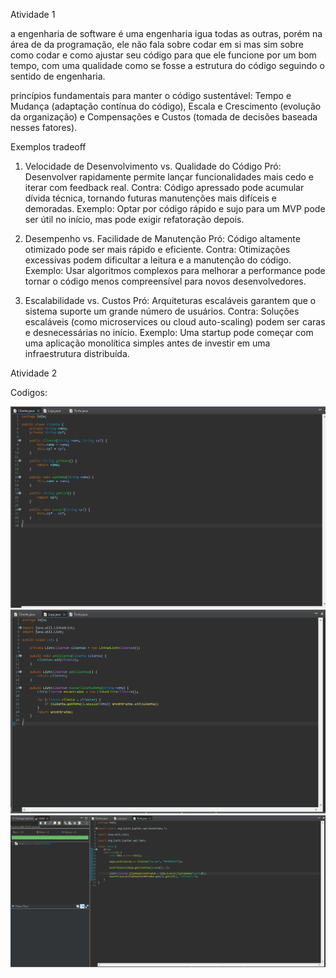 Atividade 1

a engenharia de software é uma engenharia igua todas as outras, porém na área de da programação, ele não fala sobre codar em si mas sim sobre como codar e como ajustar seu código para que ele funcione por um bom tempo, com uma qualidade como se fosse a estrutura do código seguindo o sentido de engenharia.

princípios fundamentais para manter o código sustentável: Tempo e Mudança (adaptação contínua do código), Escala e Crescimento (evolução da organização) e Compensações e Custos (tomada de decisões baseada nesses fatores).


Exemplos tradeoff

1. Velocidade de Desenvolvimento vs. Qualidade do Código
Pró: Desenvolver rapidamente permite lançar funcionalidades mais cedo e iterar com feedback real.
Contra: Código apressado pode acumular dívida técnica, tornando futuras manutenções mais difíceis e demoradas.
Exemplo: Optar por código rápido e sujo para um MVP pode ser útil no início, mas pode exigir refatoração depois.


2. Desempenho vs. Facilidade de Manutenção
Pró: Código altamente otimizado pode ser mais rápido e eficiente.
Contra: Otimizações excessivas podem dificultar a leitura e a manutenção do código.
Exemplo: Usar algoritmos complexos para melhorar a performance pode tornar o código menos compreensível para novos desenvolvedores.


3. Escalabilidade vs. Custos
Pró: Arquiteturas escaláveis garantem que o sistema suporte um grande número de usuários.
Contra: Soluções escaláveis (como microservices ou cloud auto-scaling) podem ser caras e desnecessárias no início.
Exemplo: Uma startup pode começar com uma aplicação monolítica simples antes de investir em uma infraestrutura distribuída.

Atividade 2

Codigos:

![Cliente](image.png)
![Loja](image-1.png)
![Teste](image-2.png)